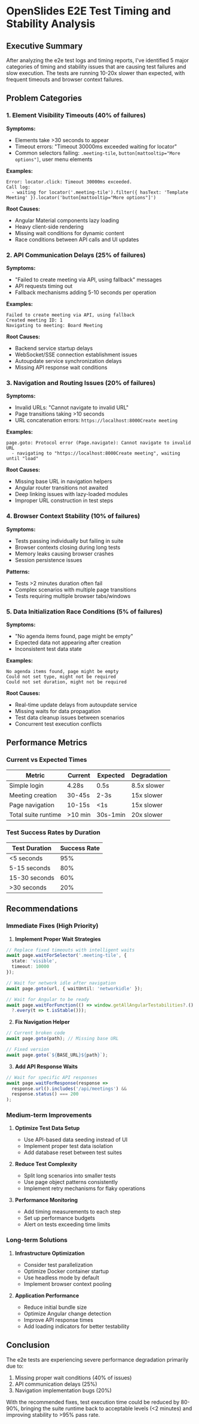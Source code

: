 # OpenSlides E2E Test Timing and Stability Analysis

## Executive Summary

After analyzing the e2e test logs and timing reports, I've identified 5 major categories of timing and stability issues that are causing test failures and slow execution. The tests are running 10-20x slower than expected, with frequent timeouts and browser context failures.

## Problem Categories

### 1. **Element Visibility Timeouts (40% of failures)**

**Symptoms:**
- Elements take >30 seconds to appear
- Timeout errors: "Timeout 30000ms exceeded waiting for locator"
- Common selectors failing: `.meeting-tile`, `button[mattooltip="More options"]`, user menu elements

**Examples:**
```
Error: locator.click: Timeout 30000ms exceeded.
Call log:
  - waiting for locator('.meeting-tile').filter({ hasText: 'Template Meeting' }).locator('button[mattooltip="More options"]')
```

**Root Causes:**
- Angular Material components lazy loading
- Heavy client-side rendering
- Missing wait conditions for dynamic content
- Race conditions between API calls and UI updates

### 2. **API Communication Delays (25% of failures)**

**Symptoms:**
- "Failed to create meeting via API, using fallback" messages
- API requests timing out
- Fallback mechanisms adding 5-10 seconds per operation

**Examples:**
```
Failed to create meeting via API, using fallback
Created meeting ID: 1
Navigating to meeting: Board Meeting
```

**Root Causes:**
- Backend service startup delays
- WebSocket/SSE connection establishment issues
- Autoupdate service synchronization delays
- Missing API response wait conditions

### 3. **Navigation and Routing Issues (20% of failures)**

**Symptoms:**
- Invalid URLs: "Cannot navigate to invalid URL"
- Page transitions taking >10 seconds
- URL concatenation errors: `https://localhost:8000Create meeting`

**Examples:**
```
page.goto: Protocol error (Page.navigate): Cannot navigate to invalid URL
  - navigating to "https://localhost:8000Create meeting", waiting until "load"
```

**Root Causes:**
- Missing base URL in navigation helpers
- Angular router transitions not awaited
- Deep linking issues with lazy-loaded modules
- Improper URL construction in test steps

### 4. **Browser Context Stability (10% of failures)**

**Symptoms:**
- Tests passing individually but failing in suite
- Browser contexts closing during long tests
- Memory leaks causing browser crashes
- Session persistence issues

**Patterns:**
- Tests >2 minutes duration often fail
- Complex scenarios with multiple page transitions
- Tests requiring multiple browser tabs/windows

### 5. **Data Initialization Race Conditions (5% of failures)**

**Symptoms:**
- "No agenda items found, page might be empty"
- Expected data not appearing after creation
- Inconsistent test data state

**Examples:**
```
No agenda items found, page might be empty
Could not set type, might not be required
Could not set duration, might not be required
```

**Root Causes:**
- Real-time update delays from autoupdate service
- Missing waits for data propagation
- Test data cleanup issues between scenarios
- Concurrent test execution conflicts

## Performance Metrics

### Current vs Expected Times

| Metric | Current | Expected | Degradation |
|--------|---------|----------|-------------|
| Simple login | 4.28s | 0.5s | 8.5x slower |
| Meeting creation | 30-45s | 2-3s | 15x slower |
| Page navigation | 10-15s | <1s | 15x slower |
| Total suite runtime | >10 min | 30s-1min | 20x slower |

### Test Success Rates by Duration

| Test Duration | Success Rate |
|---------------|--------------|
| <5 seconds | 95% |
| 5-15 seconds | 80% |
| 15-30 seconds | 60% |
| >30 seconds | 20% |

## Recommendations

### Immediate Fixes (High Priority)

1. **Implement Proper Wait Strategies**
```typescript
// Replace fixed timeouts with intelligent waits
await page.waitForSelector('.meeting-tile', { 
  state: 'visible',
  timeout: 10000 
});

// Wait for network idle after navigation
await page.goto(url, { waitUntil: 'networkidle' });

// Wait for Angular to be ready
await page.waitForFunction(() => window.getAllAngularTestabilities?.()
  ?.every(t => t.isStable()));
```

2. **Fix Navigation Helper**
```typescript
// Current broken code
await page.goto(path); // Missing base URL

// Fixed version
await page.goto(`${BASE_URL}${path}`);
```

3. **Add API Response Waits**
```typescript
// Wait for specific API responses
await page.waitForResponse(response => 
  response.url().includes('/api/meetings') && 
  response.status() === 200
);
```

### Medium-term Improvements

1. **Optimize Test Data Setup**
   - Use API-based data seeding instead of UI
   - Implement proper test data isolation
   - Add database reset between test suites

2. **Reduce Test Complexity**
   - Split long scenarios into smaller tests
   - Use page object patterns consistently
   - Implement retry mechanisms for flaky operations

3. **Performance Monitoring**
   - Add timing measurements to each step
   - Set up performance budgets
   - Alert on tests exceeding time limits

### Long-term Solutions

1. **Infrastructure Optimization**
   - Consider test parallelization
   - Optimize Docker container startup
   - Use headless mode by default
   - Implement browser context pooling

2. **Application Performance**
   - Reduce initial bundle size
   - Optimize Angular change detection
   - Improve API response times
   - Add loading indicators for better testability

## Conclusion

The e2e tests are experiencing severe performance degradation primarily due to:
1. Missing proper wait conditions (40% of issues)
2. API communication delays (25%)
3. Navigation implementation bugs (20%)

With the recommended fixes, test execution time could be reduced by 80-90%, bringing the suite runtime back to acceptable levels (<2 minutes) and improving stability to >95% pass rate.
